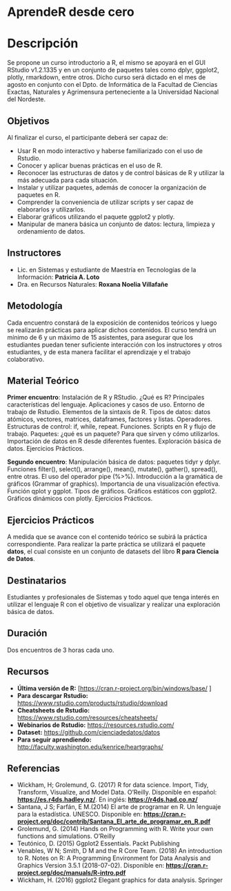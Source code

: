 # AprendeR desde cero

# Descripción
Se propone un curso introductorio a R, el mismo se apoyará en el GUI RStudio v1.2.1335 y en un conjunto de paquetes tales como dplyr, ggplot2, plotly, rmarkdown, entre otros.
Dicho curso será dictado en el mes de agosto en conjunto con el Dpto. de Informática de la Facultad de Ciencias Exactas, Naturales y Agrimensura perteneciente a la Universidad Nacional del Nordeste.

## Objetivos
Al finalizar el curso, el participante deberá ser capaz de:
*	Usar R en modo interactivo y haberse familiarizado con el uso de Rstudio.
*	Conocer y aplicar buenas prácticas en el uso de R.
*	Reconocer las estructuras de datos y de control básicas de R y utilizar la más adecuada para cada situación.
*	Instalar y utilizar paquetes, además de conocer la organización de  paquetes en R.
*	Comprender la conveniencia de utilizar scripts y ser capaz de elaborarlos y utilizarlos.
*	Elaborar gráficos utilizando el paquete ggplot2 y plotly.
*	Manipular de manera básica un conjunto de  datos: lectura, limpieza y ordenamiento de datos.

## Instructores

*	Lic. en Sistemas y estudiante de Maestría en Tecnologías de la Información: **Patricia A. Loto** 
* Dra. en Recursos Naturales: **Roxana Noelia Villafañe**


## Metodología
Cada encuentro constará de la exposición de contenidos teóricos y luego se realizarán prácticas para aplicar dichos contenidos. El curso tendrá un mínimo de 6 y un máximo de 15 asistentes, para asegurar que los estudiantes puedan tener suficiente interacción con los instructores y otros estudiantes, y de esta manera facilitar el aprendizaje y el trabajo colaborativo.

## Material Teórico
**Primer encuentro**: Instalación de R y RStudio. ¿Qué es R? Principales características del lenguaje. Aplicaciones y casos de uso. Entorno de trabajo de Rstudio. Elementos de la sintaxis de R. Tipos de datos: datos atómicos, vectores, matrices, dataframes, factores y listas. Operadores. Estructuras de control: if, while, repeat. Funciones. Scripts en R y flujo de trabajo.
Paquetes: ¿qué es un paquete? Para que sirven y cómo utilizarlos. Importación de datos en R desde diferentes fuentes. Exploración básica de datos. Ejercicios Prácticos.

**Segundo encuentro**: Manipulación básica de datos: paquetes tidyr y dplyr. Funciones filter(), select(), arrange(), mean(), mutate(), gather(), spread(), entre otras. El uso del operador pipe (%>%). Introducción a la gramática de gráficos (Grammar of graphics). Importancia de una visualización efectiva. Función qplot y ggplot. Tipos de gráficos. Gráficos estáticos con ggplot2. Gráficos dinámicos con plotly. Ejercicios Prácticos.

## Ejercicios Prácticos
A medida que se avance con el contenido teórico se subirá la práctica correspondiente. Para realizar la parte práctica se utilizará el paquete **datos**, el cual consiste en un conjunto de datasets del libro **R para Ciencia de Datos**.

## Destinatarios
Estudiantes y profesionales de Sistemas y todo aquel que tenga interés en utilizar el lenguaje R con el objetivo de visualizar y realizar una exploración básica de datos.

## Duración
Dos encuentros de 3 horas cada uno. 

## Recursos 
* **Última versión de R:** [https://cran.r-project.org/bin/windows/base/ ]
*	**Para descargar Rstudio:** https://www.rstudio.com/products/rstudio/download
* **Cheatsheets de Rstudio:** https://www.rstudio.com/resources/cheatsheets/
* **Webinarios de Rstudio:** https://resources.rstudio.com/
* **Dataset:** https://github.com/cienciadedatos/datos
* **Para seguir aprendiendo:** http://faculty.washington.edu/kenrice/heartgraphs/

## Referencias
*	Wickham, H; Grolemund, G. (2017) R for data science. Import, Tidy, Transform, Visualize, and Model Data. O’Reilly. 
  Disponible en español: **https://es.r4ds.hadley.nz/**. En inglés: **https://r4ds.had.co.nz/**
*	Santana, J S; Farfán, E M.(2014) El arte de programar en R. Un lenguaje para la estadística. UNESCO. 
  Disponible en: **https://cran.r-project.org/doc/contrib/Santana_El_arte_de_programar_en_R.pdf**
*	Grolemund, G. (2014) Hands on Programming with R. Write your own functions and simulations. O’Reilly
*	Teutónico, D. (2015) Ggplot2 Essentials. Packt Publishing
*	Venables, W N; Smith, D M and the R Core Team. (2018) An introduction to R. Notes on R: A Programming Environment for Data Analysis and Graphics Version 3.5.1 (2018-07-02).
  Disponible en: **https://cran.r-project.org/doc/manuals/R-intro.pdf**
*	Wickham, H. (2016) ggplot2 Elegant graphics for data analysis. Springer

